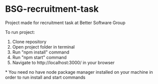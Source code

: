 # BSG-recruitment-task
Project made for recruitment task at Better Software Group

To run project:
1.  Clone repository
2.  Open project folder in terminal
3. Run "npm install" command
4. Run "npm start" command
5. Navigate to http://localhost:3000/ in your browser

\* You need no have node package manager installed on your machine in order to run install and start commands
